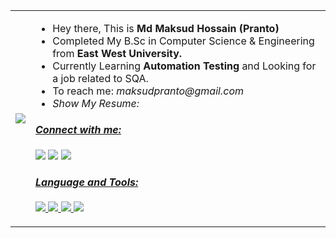 <table>
  <tr>
    <td><img src="https://media.tenor.com/images/6a8af21b1c26b8b11647d857985dd5ce/tenor.gif"></td>
    <td>
      <ul>
        <li>Hey there, This is <strong>Md Maksud Hossain (Pranto)</strong></li>
        <li>Completed My B.Sc in Computer Science & Engineering from <strong>East West University.</strong></li>
        <li>Currently Learning <b>Automation Testing</b> and Looking for a job related to SQA.</li>
        <li>To reach me: <i>maksudpranto@gmail.com<i/></li>
        <li>Show My Resume:<a href = "https://maksudpranto.github.io/maksud_pranto/"></li>
      </ul>
      <h4>Connect with me:</h4>
      <a href = "https://www.linkedin.com/in/mhpranto//"><img src="https://img.icons8.com/fluent/48/000000/linkedin.png"/></a>
      <a href = "https://www.facebook.com/pranto005/"><img src="https://img.icons8.com/fluent/50/000000/facebook-new.png"/></a>
      <a href = "https://www.instagram.com/pranto.myself/"><img src="https://img.icons8.com/fluent/48/000000/instagram-new.png"/>
        
  <h4>Language and Tools:</h4>
<p>
    <a href="https://www.python.org" target="_blank"> <img src="https://img.icons8.com/color/48/000000/python.png"/> </a>
    <a href="https://www.selenium.dev/" target="_blank"> <img src="https://img.icons8.com/fluent/48/000000/selenium-test-automation.png"/> </a>
    <a href="https://www.w3schools.com/sql/sql_intro.asp" target="_blank"> <img src="https://img.icons8.com/color-glass/48/000000/sql.png"/> </a>
    <a href="https://www.w3schools.com/html/" target="_blank"> <img src="https://img.icons8.com/color/48/000000/html-5--v1.png"/> </a>
</p>

  </tr>
</table>
